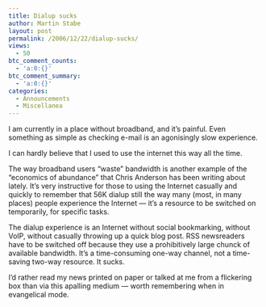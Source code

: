 ```yaml
---
title: Dialup sucks
author: Martin Stabe
layout: post
permalink: /2006/12/22/dialup-sucks/
views:
  - 50
btc_comment_counts:
  - 'a:0:{}'
btc_comment_summary:
  - 'a:0:{}'
categories:
  - Announcements
  - Miscellanea
---
```

I am currently in a place without broadband, and it&#8217;s painful. Even something as simple as checking e-mail is an agonisingly slow experience.

I can hardly believe that I used to use the internet this way all the time.

The way broadband users &#8220;waste&#8221; bandwidth is another example of the &#8220;economics of abundance&#8221; that Chris Anderson has been writing about lately. It&#8217;s very instructive for those to using the Internet casually and quickly to remember that 56K dialup still the way many (most, in many places) people experience the Internet — it&#8217;s a resource to be switched on temporarily, for specific tasks.

The dialup experience is an Internet without social bookmarking, without VoIP, without casually throwing up a quick blog post. RSS newsreaders have to be switched off because they use a prohibitively large chunck of available bandwidth. It&#8217;s a time-consuming one-way channel, not a time-saving two-way resource. It sucks.

I&#8217;d rather read my news printed on paper or talked at me from a flickering box than via this apalling medium — worth remembering when in evangelical mode.